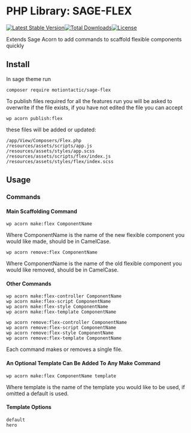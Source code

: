 # PHP Library: SAGE-FLEX
[![Latest Stable Version](https://poser.pugx.org/motiontactic/sage-flex/v/stable)](https://packagist.org/packages/motiontactic/sage-flex)[![Total Downloads](https://poser.pugx.org/motiontactic/sage-flex/downloads)](https://packagist.org/packages/motiontactic/sage-flex)[![License](https://poser.pugx.org/motiontactic/sage-flex/license)](https://packagist.org/packages/motiontactic/sage-flex)

Extends Sage Acorn to add commands to scaffold flexible components quickly

## Install

In sage theme run
```
composer require motiontactic/sage-flex
```
To publish files required for all the features run you will be asked to overwrite if the file exists, if you have not edited the file you can accept
```
wp acorn publish:flex
```
these files will be added or updated:
```text
/app/View/Composers/Flex.php
/resources/assets/scripts/app.js
/resources/assets/styles/app.scss
/resources/assets/scripts/flex/index.js
/resources/assets/styles/flex/index.scss
```

## Usage
### Commands

#### Main Scaffolding Command
```text
wp acorn make:flex ComponentName
```
Where ComponentName is the name of the new flexible component you would like made, should be in CamelCase.

```text
wp acorn remove:flex ComponentName
```
Where ComponentName is the name of the old flexible component you would like removed, should be in CamelCase.

#### Other Commands
```text
wp acorn make:flex-controller ComponentName
wp acorn make:flex-script ComponentName
wp acorn make:flex-style ComponentName
wp acorn make:flex-template ComponentName

wp acorn remove:flex-controller ComponentName
wp acorn remove:flex-script ComponentName
wp acorn remove:flex-style ComponentName
wp acorn remove:flex-template ComponentName
```
Each command makes or removes a single file.

#### An Optional Template Can Be Added To Any Make Command

```text
wp acorn make:flex ComponentName template
```
Where template is the name of the template you would like to be used, if omitted a default is used.

#### Template Options

```text
default
hero
```
